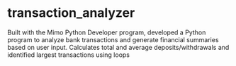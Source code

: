 # transaction_analyzer
Built with the Mimo Python Developer program, developed a Python program to analyze bank transactions and generate financial summaries based on user input. Calculates total and average deposits/withdrawals and identified largest transactions using loops

